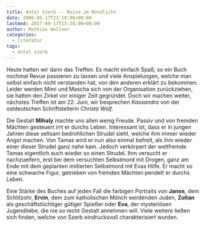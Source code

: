 ```yaml
---
title: Antal Szerb -- Reise im Mondlicht
date: 2006-05-17T23:19:08+00:00
lastmod: 2017-09-17T13:28:00+00:00
author: Mathias Wellner
categories:
  - literatur
tags:
  - antal szerb
---
```

Heute hatten wir dann das Treffen. Es macht einfach Spaß, so ein Buch nochmal Revue passieren zu lassen und viele Anspielungen, welche man selbst einfach nicht verstanden hat, von den anderen erklärt zu bekommen. Leider werden Mimi und Mascha sich von der Organisation zurückziehen, sie hatten den Zirkel vor einiger Zeit gegründet. Doch wir machen weiter, nächstes Treffen ist am 22. Juni, wir besprechen _Kassandra_ von der ostdeutschen Schriftstellerin _Christa Wolf_. 

Die Gestalt **Mihaly** machte uns allen wenig Freude. Passiv und von fremden Mächten gesteuert irrt er durchs Leben. Interessant ist, dass er in jungen Jahren diese seltsam bedrohlichen Strudel sieht, welche ihm immer wieder Angst machen. Von Tamas wird er nun also einmal befreit, als ihm wieder einer dieser Strudel ganz nahe kam. Jedoch verkörpert der weltfremde Tamas eigentlich auch wieder so einen Strudel. Ihm versucht er nachzueifern, erst bei dem versuchten Selbstmord mit Drogen, ganz am Ende mit dem geplanten imitierten Selbstmord mit Evas Hilfe. Er macht so eine schwache Figur, getrieben von fremden Mächten pendelt er durchs Leben. 

Eine Stärke des Buches auf jeden Fall die farbigen Portraits von **Janos**, dem Schlitzohr, **Ervin**, dem zum katholischen Mönch werdenden Juden, **Zoltan** als geschäftstüchtiger gütiger Spießer oder **Eva**, der mysteriösen Jugendliebe, die nie so recht Gestalt annehmen will. Viele weitere ließen sich finden, welche von Szerb eindrucksvoll charakterisiert wurden.